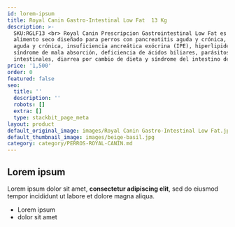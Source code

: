 ```yaml
---
id: lorem-ipsum
title: Royal Canin Gastro-Intestinal Low Fat  13 Kg
description: >-
  SKU:RGLF13 <br> Royal Canin Prescripcion Gastrointestinal Low Fat es un
  alimento seco diseñado para perros con pancreatitis aguda y crónica, diarrea
  aguda y crónica, insuficiencia ancreática exócrina (IPE), hiperlipidemia,
  síndrome de mala absorción, deficiencia de ácidos biliares, parásitos
  intestinales, diarrea por cambio de dieta y síndrome del intestino delgado.
price: '1,500'
order: 0
featured: false
seo:
  title: ''
  description: ''
  robots: []
  extra: []
  type: stackbit_page_meta
layout: product
default_original_image: images/Royal Canin Gastro-Intestinal Low Fat.jpg
default_thumbnail_image: images/beige-basil.jpg
category: category/PERROS-ROYAL-CANIN.md
---
```

## Lorem ipsum

Lorem ipsum dolor sit amet, **consectetur adipiscing elit**, sed do eiusmod tempor incididunt ut labore et dolore magna aliqua.

- Lorem ipsum
- dolor sit amet